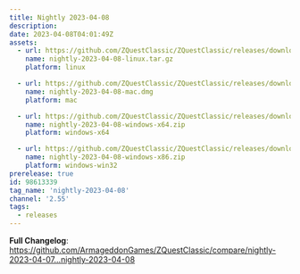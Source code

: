 ```yaml
---
title: Nightly 2023-04-08
description: 
date: 2023-04-08T04:01:49Z
assets: 
  - url: https://github.com/ZQuestClassic/ZQuestClassic/releases/download/nightly-2023-04-08/nightly-2023-04-08-linux.tar.gz
    name: nightly-2023-04-08-linux.tar.gz
    platform: linux

  - url: https://github.com/ZQuestClassic/ZQuestClassic/releases/download/nightly-2023-04-08/nightly-2023-04-08-mac.dmg
    name: nightly-2023-04-08-mac.dmg
    platform: mac

  - url: https://github.com/ZQuestClassic/ZQuestClassic/releases/download/nightly-2023-04-08/nightly-2023-04-08-windows-x64.zip
    name: nightly-2023-04-08-windows-x64.zip
    platform: windows-x64

  - url: https://github.com/ZQuestClassic/ZQuestClassic/releases/download/nightly-2023-04-08/nightly-2023-04-08-windows-x86.zip
    name: nightly-2023-04-08-windows-x86.zip
    platform: windows-win32
prerelease: true
id: 98613339
tag_name: 'nightly-2023-04-08'
channel: '2.55'
tags:
  - releases
---
```


**Full Changelog**: https://github.com/ArmageddonGames/ZQuestClassic/compare/nightly-2023-04-07...nightly-2023-04-08
